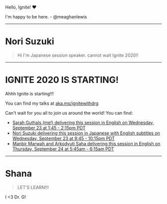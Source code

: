 Hello, Ignite! :hearts:

I'm happy to be here. - @meaghanlewis

---
# Nori Suzuki

> Hi I'm Japanese session speaker. cannot wait Ignite 2020!!

---
# IGNITE 2020 IS STARTING!
Ahhh Ignite is starting!!!

You can find my talks at [aka.ms/ignitewithdrg](https://aka.ms/ignitewithdrg)

Can't wait for you all to join us around the world!
You can find:  
- [Sarah Guthals (me!) delivering this session in English on Wednesday, September 23 at 1:45 - 2:15pm PDT](https://myignite.microsoft.com/sessions/93f49a5f-71f9-4036-afcf-6cdcbb8abf05)  
- [Nori Suzuki delivering this session in Japanese with English subtitles on Wednesday, September 23 at 9:45 - 10:15pm PDT](https://myignite.microsoft.com/sessions/f6b328f7-0b00-44ff-a88b-c06409597783)  
- [Manbir Marwah and Arkodyuti Saha delivering this session in English on Thursday, September 24 at 5:45am - 6:15am PDT](https://myignite.microsoft.com/sessions/970a02b6-6d90-4583-81dd-c23a2a556219)  

---
# Shana

> LET'S LEARN!!!

I <3 Dr. G!
